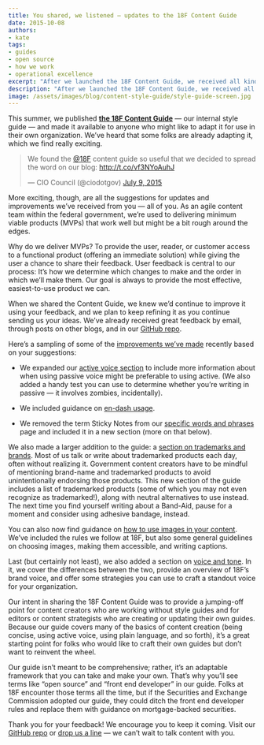 ```yaml
---
title: You shared, we listened — updates to the 18F Content Guide
date: 2015-10-08
authors:
- kate
tags:
- guides
- open source
- how we work
- operational excellence
excerpt: "After we launched the 18F Content Guide, we received all kinds of suggestions for updates and improvements. Here's a sampling of some of the improvements we've made recently based on your suggestions."
description: "After we launched the 18F Content Guide, we received all kinds of suggestions for updates and improvements. Here's a sampling of some of the improvements we've made recently based on your suggestions."
image: /assets/images/blog/content-style-guide/style-guide-screen.jpg
---
```


This summer, we published [**the 18F Content
Guide**](https://pages.18f.gov/content-guide/) — our internal style
guide — and made it available to anyone who might like to adapt it for
use in their own organization. We’ve heard that some folks are already
adapting it, which we find really exciting.

<blockquote class="twitter-tweet" lang="en"><p lang="en"
dir="ltr">We found the <a href="https://twitter.com/18F">@18F</a>
content guide so useful that we decided to spread the word on our blog:
<a
href="http://t.co/vf3NYoAuhJ">http://t.co/vf3NYoAuhJ</a></p>&mdash;
CIO Council (@ciodotgov) <a
href="https://twitter.com/ciodotgov/status/619227441626775552">July 9,
2015</a></blockquote>
<script async src="//platform.twitter.com/widgets.js"
charset="utf-8"></script>

More exciting, though, are all the suggestions for updates and
improvements we’ve received from you — all of you. As an agile content
team within the federal government, we’re used to delivering minimum
viable products (MVPs) that work well but might be a bit rough around
the edges.

Why do we deliver MVPs? To provide the user, reader, or customer access
to a functional product (offering an immediate solution) while giving
the user a chance to share their feedback. User feedback is central to
our process: It’s how we determine which changes to make and the order
in which we’ll make them. Our goal is always to provide the most
effective, easiest-to-use product we can.

When we shared the Content Guide, we knew we’d continue to improve it
using your feedback, and we plan to keep refining it as you continue
sending us your ideas. We’ve already received great feedback by email,
through posts on other blogs, and in our [GitHub
repo](https://github.com/18F/content-guide/issues?utf8=%E2%9C%93&q=is%3Aissue+).

Here’s a sampling of some of the [improvements we’ve
made](https://github.com/18F/content-guide/pulls?q=is%3Apr+is%3Aclosed)
recently based on your suggestions:

-   We expanded our [active voice section](https://pages.18f.gov/content-guide/active-voice/) to include more information about when using passive voice might be preferable to using active. (We also added a handy test you can use to determine whether you’re writing in passive — it involves zombies, incidentally).

-   We included guidance on [en-dash usage](https://www.google.com/url?q=https%3A%2F%2Fpages.18f.gov%2Fcontent-guide%2Fpunctuation%2F&sa=D&sntz=1&usg=AFQjCNFuFuNbLHPqLgdtNJOyESPRDlwq9g).

-   We removed the term Sticky Notes from our [specific words and phrases](https://pages.18f.gov/content-guide/specific-words-and-phrases/) page and included it in a new section (more on that below).

We also made a larger addition to the guide: a [section on trademarks
and
brands](https://pages.18f.gov/content-guide/trademarks-and-brands/).
Most of us talk or write about trademarked products each day, often
without realizing it. Government content creators have to be mindful of
mentioning brand-name and trademarked products to avoid unintentionally
endorsing those products. This new section of the guide includes a list
of trademarked products (some of which you may not even recognize as
trademarked!), along with neutral alternatives to use instead. The next
time you find yourself writing about a Band-Aid, pause for a moment and
consider using adhesive bandage, instead.

You can also now find guidance on [how to use images in your
content](https://pages.18f.gov/content-guide/images/). We’ve included
the rules we follow at 18F, but also some general guidelines on choosing
images, making them accessible, and writing captions.

Last (but certainly not least), we also added a section on [voice and
tone](https://pages.18f.gov/content-guide/voice-and-tone/). In it, we cover the differences between the two, provide an
overview of 18F’s brand voice, and offer some strategies you can use to
craft a standout voice for your organization.

Our intent in sharing the 18F Content Guide was to provide a jumping-off
point for content creators who are working without style guides and for
editors or content strategists who are creating or updating their own
guides. Because our guide covers many of the basics of content creation
(being concise, using active voice, using plain language, and so forth),
it’s a great starting point for folks who would like to craft their own
guides but don’t want to reinvent the wheel.

Our guide isn’t meant to be comprehensive; rather, it’s an adaptable
framework that you can take and make your own. That’s why you’ll see
terms like “open source” and “front end developer” in our guide. Folks
at 18F encounter those terms all the time, but if the Securities and
Exchange Commission adopted our guide, they could ditch the front end
developer rules and replace them with guidance on mortgage-backed
securities.

Thank you for your feedback! We encourage you to keep it coming. Visit
our [GitHub repo](https://github.com/18F/content-guide) or [drop us a
line](mailto:18f@gsa.gov) — we can’t wait to talk content with you.
